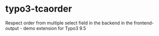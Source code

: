 # typo3-tcaorder
Respect order from multiple select field in the backend in the frontend-output - demo extension for Typo3 9.5
